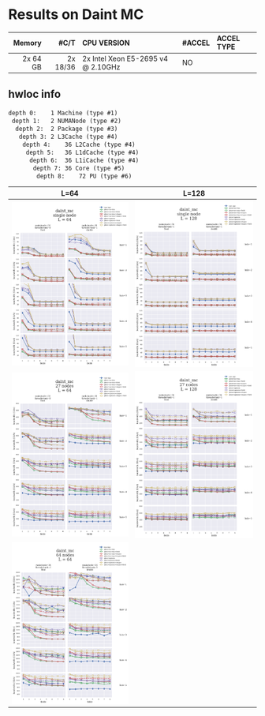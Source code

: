 # Results on Daint MC

|Memory   |#C/T     |CPU VERSION                        | #ACCEL  |ACCEL TYPE|
|--------:|--------:|:----------------------------------|:--------|:---------|
|2x 64 GB |2x 18/36 |2x Intel Xeon E5-2695 v4 @ 2.10GHz |NO       |          |

## hwloc info

    depth 0:	1 Machine (type #1)
     depth 1:	2 NUMANode (type #2)
      depth 2:	2 Package (type #3)
       depth 3:	2 L3Cache (type #4)
        depth 4:	36 L2Cache (type #4)
         depth 5:	36 L1dCache (type #4)
          depth 6:	36 L1iCache (type #4)
           depth 7:	36 Core (type #5)
            depth 8:	72 PU (type #6)


L=64                      | L=128
:------------------------:|:-------------------------:
![](daint_mc_001_64.png)  | ![](daint_mc_001_128.png)
![](daint_mc_027_64.png)  | ![](daint_mc_027_128.png) 
![](daint_mc_064_64.png)  |
